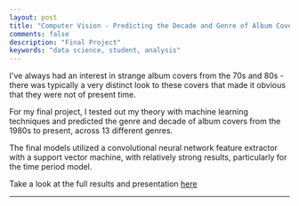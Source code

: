 ```yaml
---
layout: post
title: "Computer Vision - Predicting the Decade and Genre of Album Covers"
comments: false
description: "Final Project"
keywords: "data science, student, analysis"
---
```


I've always had an interest in strange album covers from the 70s and 80s - there was typically a very distinct look to these covers that made it obvious that they were not of present time.

For my final project, I tested out my theory with machine learning techniques and predicted the genre and decade of album covers from the 1980s to present, across 13 different genres.

The final models utilized a convolutional neural network feature extractor with a support vector machine, with relatively strong results, particularly for the time period model.

Take a look at the full results and presentation [here](https://github.com/yoyoyokatty/DSI-projects/blob/master/Capstone_AlbumCovers/KL_PredictAlbumCoversCV_Capstone.pdf)

---